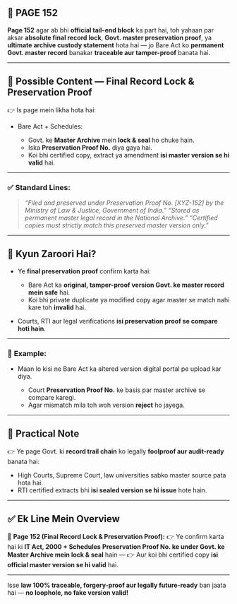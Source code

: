 ## 📄 **PAGE 152**

**Page 152** agar ab bhi **official tail-end block** ka part hai, toh yahaan par aksar **absolute final record lock**, **Govt. master preservation proof**, ya **ultimate archive custody statement** hota hai — jo Bare Act ko **permanent Govt. master record** banakar **traceable aur tamper-proof** banata hai.

---

## 🔹 **Possible Content — Final Record Lock & Preservation Proof**

👉 Is page mein likha hota hai:

* Bare Act + Schedules:

  * Govt. ke **Master Archive** mein **lock & seal** ho chuke hain.
  * Iska **Preservation Proof No.** diya gaya hai.
  * Koi bhi certified copy, extract ya amendment **isi master version se hi valid** hai.

---

### ✅ **Standard Lines:**

> *“Filed and preserved under Preservation Proof No. \[XYZ-152] by the Ministry of Law & Justice, Government of India.”*
> *“Stored as permanent master legal record in the National Archive.”*
> *“Certified copies must strictly match this preserved master version only.”*

---

## 🔹 **Kyun Zaroori Hai?**

* Ye **final preservation proof** confirm karta hai:

  * Bare Act ka **original, tamper-proof version Govt. ke master record mein safe** hai.
  * Koi bhi private duplicate ya modified copy agar master se match nahi kare toh **invalid** hai.
* Courts, RTI aur legal verifications **isi preservation proof se compare hoti hain**.

---

### 🧩 **Example:**

* Maan lo kisi ne Bare Act ka altered version digital portal pe upload kar diya.

  * Court **Preservation Proof No.** ke basis par master archive se compare karegi.
  * Agar mismatch mila toh woh version **reject** ho jayega.

---

## 🔹 **Practical Note**

👉 Ye page Govt. ki **record trail chain** ko legally **foolproof aur audit-ready** banata hai:

* High Courts, Supreme Court, law universities sabko master source pata hota hai.
* RTI certified extracts bhi **isi sealed version se hi issue** hote hain.

---

## ✅ **Ek Line Mein Overview**

📌 **Page 152 (Final Record Lock & Preservation Proof):**
👉 Ye confirm karta hai ki **IT Act, 2000 + Schedules** **Preservation Proof No. ke under Govt. ke Master Archive mein lock & seal** hain —
👉 Aur koi bhi certified copy **isi official master version se hi valid** hai.

---

Isse **law 100% traceable, forgery-proof aur legally future-ready** ban jaata hai — **no loophole, no fake version valid!**

